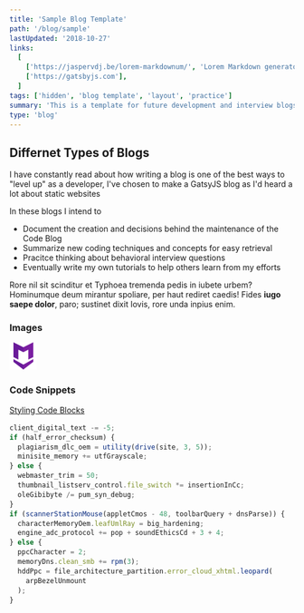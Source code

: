 ```yaml
---
title: 'Sample Blog Template'
path: '/blog/sample'
lastUpdated: '2018-10-27'
links:
  [
    ['https://jaspervdj.be/lorem-markdownum/', 'Lorem Markdown generator'],
    ['https://gatsbyjs.com'],
  ]
tags: ['hidden', 'blog template', 'layout', 'practice']
summary: 'This is a template for future development and interview blogs. This will give you a summary of what the blog is going to cover, some of the technologies involved, what someone should hope to learn by reading this'
type: 'blog'
---
```


## Differnet Types of Blogs

I have constantly read about how writing a blog is one of the best ways to "level up" as a developer,
I've chosen to make a GatsyJS blog as I'd heard a lot about static websites

In these blogs I intend to

- Document the creation and decisions behind the maintenance of the Code Blog
- Summarize new coding techniques and concepts for easy retrieval
- Pracitce thinking about behavioral interview questions
- Eventually write my own tutorials to help others learn from my efforts

Rore nil sit scinditur et Typhoea tremenda pedis in iubete urbem? Hominumque
deum mirantur spoliare, per haut rediret caedis! Fides **iugo saepe dolor**,
paro; sustinet dixit Iovis, rore unda inpius enim.

### Images

![alt text](https://github.com/adam-p/markdown-here/raw/master/src/common/images/icon48.png 'Logo Title Text 1')

### Code Snippets

[Styling Code Blocks](https://help.github.com/articles/creating-and-highlighting-code-blocks/)

```javascript
client_digital_text -= -5;
if (half_error_checksum) {
  plagiarism_dlc_oem = utility(drive(site, 3, 5));
  minisite_memory += utfGrayscale;
} else {
  webmaster_trim = 50;
  thumbnail_listserv_control.file_switch *= insertionInCc;
  oleGibibyte /= pum_syn_debug;
}
if (scannerStationMouse(appletCmos - 48, toolbarQuery + dnsParse)) {
  characterMemoryOem.leafUmlRay = big_hardening;
  engine_adc_protocol += pop + soundEthicsCd + 3 + 4;
} else {
  ppcCharacter = 2;
  memoryDns.clean_smb += rpm(3);
  hddPpc = file_architecture_partition.error_cloud_xhtml.leopard(
    arpBezelUnmount
  );
}
```
